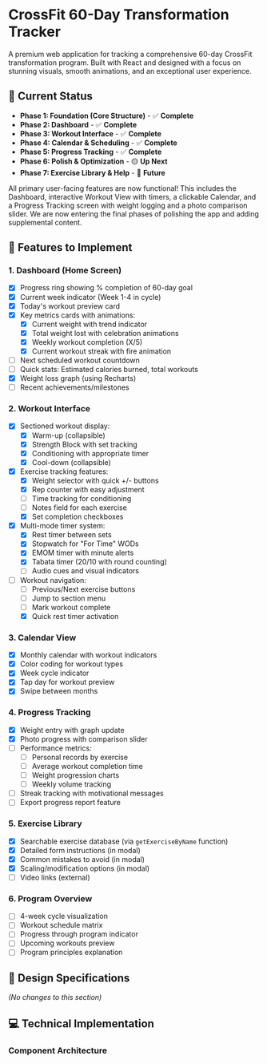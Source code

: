 # CrossFit 60-Day Transformation Tracker

A premium web application for tracking a comprehensive 60-day CrossFit transformation program. Built with React and designed with a focus on stunning visuals, smooth animations, and an exceptional user experience.

## 🎯 Current Status

*   **Phase 1: Foundation (Core Structure)** - ✅ **Complete**
*   **Phase 2: Dashboard** - ✅ **Complete**
*   **Phase 3: Workout Interface** - ✅ **Complete**
*   **Phase 4: Calendar & Scheduling** - ✅ **Complete**
*   **Phase 5: Progress Tracking** - ✅ **Complete**
*   **Phase 6: Polish & Optimization** - 🟡 **Up Next**
*   **Phase 7: Exercise Library & Help** - 🚧 **Future**

All primary user-facing features are now functional! This includes the Dashboard, interactive Workout View with timers, a clickable Calendar, and a Progress Tracking screen with weight logging and a photo comparison slider. We are now entering the final phases of polishing the app and adding supplemental content.

## 🚀 Features to Implement

### 1. Dashboard (Home Screen)
- [x] Progress ring showing % completion of 60-day goal
- [x] Current week indicator (Week 1-4 in cycle)
- [x] Today's workout preview card
- [x] Key metrics cards with animations:
  - [x] Current weight with trend indicator
  - [x] Total weight lost with celebration animations
  - [x] Weekly workout completion (X/5)
  - [x] Current workout streak with fire animation
- [ ] Next scheduled workout countdown
- [ ] Quick stats: Estimated calories burned, total workouts
- [x] Weight loss graph (using Recharts)
- [ ] Recent achievements/milestones

### 2. Workout Interface
- [x] Sectioned workout display:
  - [x] Warm-up (collapsible)
  - [x] Strength Block with set tracking
  - [x] Conditioning with appropriate timer
  - [x] Cool-down (collapsible)
- [x] Exercise tracking features:
  - [x] Weight selector with quick +/- buttons
  - [x] Rep counter with easy adjustment
  - [ ] Time tracking for conditioning
  - [ ] Notes field for each exercise
  - [x] Set completion checkboxes
- [x] Multi-mode timer system:
  - [x] Rest timer between sets
  - [x] Stopwatch for "For Time" WODs
  - [x] EMOM timer with minute alerts
  - [x] Tabata timer (20/10 with round counting)
  - [ ] Audio cues and visual indicators
- [ ] Workout navigation:
  - [ ] Previous/Next exercise buttons
  - [ ] Jump to section menu
  - [ ] Mark workout complete
  - [x] Quick rest timer activation

### 3. Calendar View
- [x] Monthly calendar with workout indicators
- [x] Color coding for workout types
- [x] Week cycle indicator
- [x] Tap day for workout preview
- [x] Swipe between months

### 4. Progress Tracking
- [x] Weight entry with graph update
- [x] Photo progress with comparison slider
- [ ] Performance metrics:
  - [ ] Personal records by exercise
  - [ ] Average workout completion time
  - [ ] Weight progression charts
  - [ ] Weekly volume tracking
- [ ] Streak tracking with motivational messages
- [ ] Export progress report feature

### 5. Exercise Library
- [x] Searchable exercise database (via `getExerciseByName` function)
- [x] Detailed form instructions (in modal)
- [x] Common mistakes to avoid (in modal)
- [x] Scaling/modification options (in modal)
- [ ] Video links (external)

### 6. Program Overview
- [ ] 4-week cycle visualization
- [ ] Workout schedule matrix
- [ ] Progress through program indicator
- [ ] Upcoming workouts preview
- [ ] Program principles explanation

## 🎨 Design Specifications
*(No changes to this section)*

## 💻 Technical Implementation

### Component Architecture